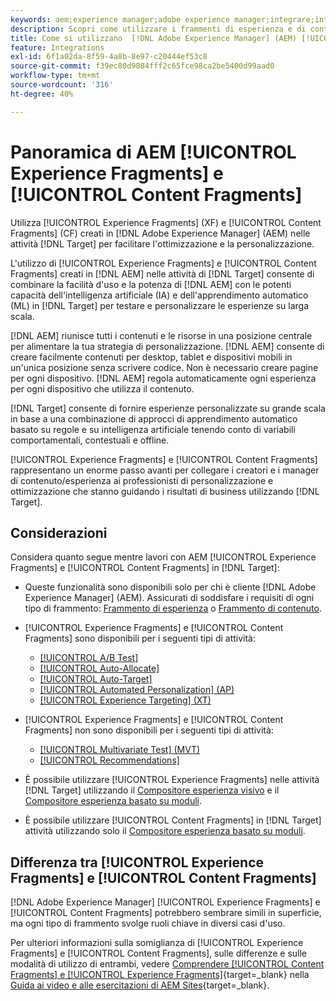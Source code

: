 ```yaml
---
keywords: aem;experience manager;adobe experience manager;integrare;integrazione;frammenti di esperienza;frammenti di contenuto
description: Scopri come utilizzare i frammenti di esperienza e di contenuto di [!DNL Adobe Experience Manager] nelle attività [!DNL Adobe Target] .
title: Come si utilizzano  [!DNL Adobe Experience Manager] (AEM) [!UICONTROL Experience Fragments] e [!UICONTROL Content Fragments]?
feature: Integrations
exl-id: 6f1a02da-8f59-4a8b-8e97-c20444ef53c8
source-git-commit: f39ec80d9804fff2c65fce98ca2be5400d99aad0
workflow-type: tm+mt
source-wordcount: '316'
ht-degree: 40%

---
```


# Panoramica di AEM [!UICONTROL Experience Fragments] e [!UICONTROL Content Fragments]

Utilizza [!UICONTROL Experience Fragments] (XF) e [!UICONTROL Content Fragments] (CF) creati in [!DNL Adobe Experience Manager] (AEM) nelle attività [!DNL Target] per facilitare l&#39;ottimizzazione e la personalizzazione.

L&#39;utilizzo di [!UICONTROL Experience Fragments] e [!UICONTROL Content Fragments] creati in [!DNL AEM] nelle attività di [!DNL Target] consente di combinare la facilità d&#39;uso e la potenza di [!DNL AEM] con le potenti capacità dell&#39;intelligenza artificiale (IA) e dell&#39;apprendimento automatico (ML) in [!DNL Target] per testare e personalizzare le esperienze su larga scala.

[!DNL AEM] riunisce tutti i contenuti e le risorse in una posizione centrale per alimentare la tua strategia di personalizzazione. [!DNL AEM] consente di creare facilmente contenuti per desktop, tablet e dispositivi mobili in un&#39;unica posizione senza scrivere codice. Non è necessario creare pagine per ogni dispositivo. [!DNL AEM] regola automaticamente ogni esperienza per ogni dispositivo che utilizza il contenuto.

[!DNL Target] consente di fornire esperienze personalizzate su grande scala in base a una combinazione di approcci di apprendimento automatico basato su regole e su intelligenza artificiale tenendo conto di variabili comportamentali, contestuali e offline.

[!UICONTROL Experience Fragments] e [!UICONTROL Content Fragments] rappresentano un enorme passo avanti per collegare i creatori e i manager di contenuto/esperienza ai professionisti di personalizzazione e ottimizzazione che stanno guidando i risultati di business utilizzando [!DNL Target].

## Considerazioni

Considera quanto segue mentre lavori con AEM [!UICONTROL Experience Fragments] e [!UICONTROL Content Fragments] in [!DNL Target]:
* Queste funzionalità sono disponibili solo per chi è cliente [!DNL Adobe Experience Manager] (AEM). Assicurati di soddisfare i requisiti di ogni tipo di frammento: [Frammento di esperienza](/help/main/c-integrating-target-with-mac/aem/experience-fragments-aem.md#requirements) o [Frammento di contenuto](/help/main/c-integrating-target-with-mac/aem/content-fragments-aem.md#requirements).
* [!UICONTROL Experience Fragments] e [!UICONTROL Content Fragments] sono disponibili per i seguenti tipi di attività:

   * [[!UICONTROL A/B Test]](/help/main/c-activities/t-test-ab/test-ab.md)
   * [[!UICONTROL Auto-Allocate]](/help/main/c-activities/automated-traffic-allocation/automated-traffic-allocation.md)
   * [[!UICONTROL Auto-Target]](/help/main/c-activities/auto-target/auto-target-to-optimize.md)
   * [[!UICONTROL Automated Personalization] (AP)](/help/main/c-activities/t-automated-personalization/automated-personalization.md)
   * [[!UICONTROL Experience Targeting] (XT)](/help/main/c-activities/t-experience-target/experience-target.md)

* [!UICONTROL Experience Fragments] e [!UICONTROL Content Fragments] non sono disponibili per i seguenti tipi di attività:

   * [[!UICONTROL Multivariate Test] (MVT)](/help/main/c-activities/c-multivariate-testing/multivariate-testing.md)
   * [[!UICONTROL Recommendations]](/help/main/c-recommendations/recommendations.md)

* È possibile utilizzare [!UICONTROL Experience Fragments] nelle attività [!DNL Target] utilizzando il [Compositore esperienza visivo](/help/main/c-experiences/c-visual-experience-composer/visual-experience-composer.md) e il [Compositore esperienza basato su moduli](/help/main/c-experiences/form-experience-composer.md).
* È possibile utilizzare [!UICONTROL Content Fragments] in [!DNL Target] attività utilizzando solo il [Compositore esperienza basato su moduli](/help/main/c-experiences/form-experience-composer.md).

## Differenza tra [!UICONTROL Experience Fragments] e [!UICONTROL Content Fragments]

[!DNL Adobe Experience Manager] [!UICONTROL Experience Fragments] e [!UICONTROL Content Fragments] potrebbero sembrare simili in superficie, ma ogni tipo di frammento svolge ruoli chiave in diversi casi d&#39;uso.

Per ulteriori informazioni sulla somiglianza di [!UICONTROL Experience Fragments] e [!UICONTROL Content Fragments], sulle differenze e sulle modalità di utilizzo di entrambi, vedere [Comprendere [!UICONTROL Content Fragments] e [!UICONTROL Experience Fragments]](https://experienceleague.adobe.com/docs/experience-manager-learn/sites/content-fragments/understand-content-fragments-and-experience-fragments.html?lang=it){target=_blank} nella [Guida ai video e alle esercitazioni di AEM Sites](https://experienceleague.adobe.com/docs/experience-manager-learn/sites/overview.html?lang=it){target=_blank}.
